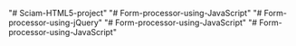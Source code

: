 "# Sciam-HTML5-project" 
"# Form-processor-using-JavaScript" 
"# Form-processor-using-jQuery" 
"# Form-processor-using-JavaScript" 
"# Form-processor-using-JavaScript" 
